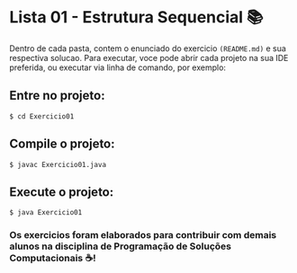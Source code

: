 # Lista 01 - Estrutura Sequencial :books:

Dentro de cada pasta, contem o enunciado do exercicio `(README.md)` e sua respectiva solucao. Para executar, 
voce pode abrir cada projeto na sua IDE preferida, ou executar via linha de comando, por exemplo: 
## Entre no projeto: 

```
$ cd Exercicio01
```

## Compile o projeto:
```
$ javac Exercicio01.java
```

## Execute o projeto:

```
$ java Exercicio01
```


### Os exercicios foram elaborados para contribuir com demais alunos na disciplina de Programação de Soluções Computacionais :coffee:! 